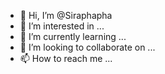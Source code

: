 - 👋 Hi, I’m @Siraphapha
- 👀 I’m interested in ...
- 🌱 I’m currently learning ...
- 💞️ I’m looking to collaborate on ...
- 📫 How to reach me ...

<!---
Siraphapha/Siraphapha is a ✨ special ✨ repository because its `README.md` (this file) appears on your GitHub profile.
You can click the Preview link to take a look at your changes.
--->
